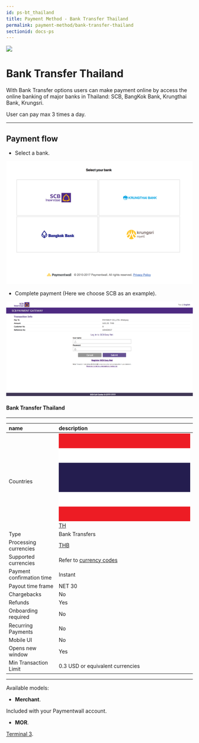 ```yaml
---
id: ps-bt_thailand
title: Payment Method - Bank Transfer Thailand
permalink: payment-method/bank-transfer-thailand
sectionid: docs-ps
---
```


<div class="docs-ps-header">
    <div class="docs-ps-logo">
        <img src="https://api.paymentwall.com/images/ps_logos/pm_btthailand.png">
    </div>
    <h1>Bank Transfer Thailand</h1>
</div>

<div class="docs-ps-body" markdown="1">

<div class="docs-ps-instructions" markdown="1">

With Bank Transfer options users can make payment online by access the online banking of major banks in Thailand: SCB, BangKok Bank, Krungthai Bank, Krungsri. 

User can pay max 3 times a day.

*** 

## Payment flow

* Select a bank.

<div class="docs-img docs-medium-img">
    <img src="/textures/pic/payment-system/bank-transfer/bt-thailand/bt_thailand_select.png">
</div>

* Complete payment (Here we choose SCB as an example).

<div class="docs-img">
    <img src="/textures/pic/payment-system/bank-transfer/bt-thailand/bt_thailand_checkout.png">
</div>

</div>

<div class="docs-ps-attributes" markdown="1">
<div class="docs-ps-attributes-body" markdown="1">

#### Bank Transfer Thailand

***

|name|description|
|:--|:--|
|Countries| <img class="flags" src="/textures/pic/flags/asia/thailand.png"> [TH](hhttps://en.wikipedia.org/wiki/Thailand)|
|Type|Bank Transfers|
|Processing currencies|[THB](https://en.wikipedia.org/wiki/Malaysian_ringgit)|
|Supported currencies| Refer to [currency codes](/reference/currencies)|
|Payment confirmation time|Instant|
|Payout time frame| NET 30|
|Chargebacks|No|
|Refunds|Yes|
|Onboarding required| No|
|Recurring Payments|No|
|Mobile UI|No|
|Opens new window|Yes|
|Min Transaction Limit|0.3 USD or equivalent currencies|

***

Available models:

* **Merchant**. 

Included with your Paymentwall account.

* **MOR**. 

[Terminal 3](https://www.terminal3.com/).

</div>
</div>

</div>